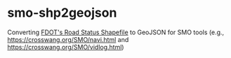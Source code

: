 # smo-shp2geojson
Converting [FDOT's Road Status Shapefile](https://ftp.fdot.gov/file/d/FTP/FDOT/co/planning/transtat/gis/shapefiles/road_status.zip) to GeoJSON for SMO tools (e.g., https://crosswang.org/SMO/navi.html and https://crosswang.org/SMO/vidlog.html)
